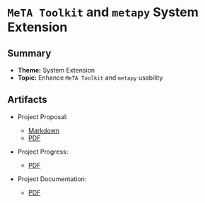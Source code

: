 # `MeTA Toolkit` and `metapy` System Extension

## Summary

* **Theme:** System Extension
* **Topic:** Enhance `MeTA Toolkit` and `metapy` usability

## Artifacts

* Project Proposal:
    * [Markdown](./Proposal.md)
    * [PDF](./Proposal.pdf)

* Project Progress:
    * [PDF](./Progress.pdf)

* Project Documentation:
    * [PDF](./Documentation.pdf)